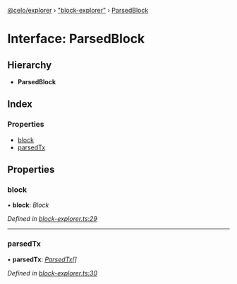 [@celo/explorer](../README.md) › ["block-explorer"](../modules/_block_explorer_.md) › [ParsedBlock](_block_explorer_.parsedblock.md)

# Interface: ParsedBlock

## Hierarchy

* **ParsedBlock**

## Index

### Properties

* [block](_block_explorer_.parsedblock.md#block)
* [parsedTx](_block_explorer_.parsedblock.md#parsedtx)

## Properties

###  block

• **block**: *Block*

*Defined in [block-explorer.ts:29](https://github.com/celo-org/celo-monorepo/blob/master/packages/sdk/explorer/src/block-explorer.ts#L29)*

___

###  parsedTx

• **parsedTx**: *[ParsedTx](_block_explorer_.parsedtx.md)[]*

*Defined in [block-explorer.ts:30](https://github.com/celo-org/celo-monorepo/blob/master/packages/sdk/explorer/src/block-explorer.ts#L30)*
